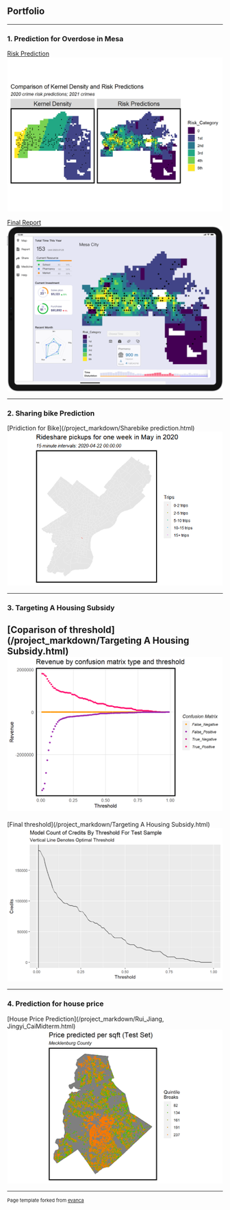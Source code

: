 ## Portfolio

---
### 1. Prediction for Overdose in Mesa

[Risk Prediction](/project_markdown/finaldraft_Rui_Jingyi.html)
<img src="images/geospatial.png?raw=true"/>

[Final Report](/project_markdown/RuiJiang_JingyiCai.pptx)
<img src="images/HomePage.png?raw=true"/>


---

### 2. Sharing bike Prediction
[Pridiction for Bike](/project_markdown/Sharebike prediction.html)
<img src="images/prediction.gif?raw=true"/>



---
### 3. Targeting A Housing Subsidy
[Coparison of threshold](/project_markdown/Targeting A Housing Subsidy.html)
<img src="images/threshold.png?raw=true"/>
---
[Final threshold](/project_markdown/Targeting A Housing Subsidy.html)
<img src="images/final_threshold.png?raw=true"/>

---

### 4. Prediction for house price

[House Price Prediction](/project_markdown/Rui_Jiang, Jingyi_CaiMidterm.html)
<img src="images/hoseprice.png?raw=true"/>

---

<p style="font-size:11px">Page template forked from <a href="https://github.com/evanca/quick-portfolio">evanca</a></p>
<!-- Remove above link if you don't want to attibute -->
